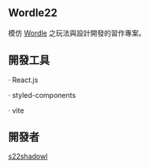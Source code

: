 ## Wordle22

模仿 [Wordle](https://www.powerlanguage.co.uk/wordle/) 之玩法與設計開發的習作專案。

## 開發工具
 ‧ React.js
 
 ‧ styled-components
 
 ‧ vite

## 開發者

[s22shadowl](https://github.com/s22shadowl)

